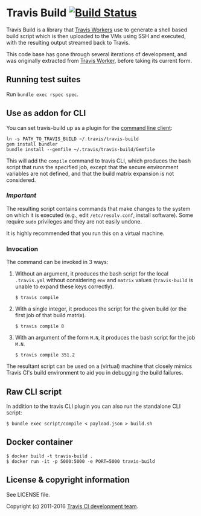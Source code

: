 # Travis Build [![Build Status](https://travis-ci.org/travis-ci/travis-build.svg?branch=master)](https://travis-ci.org/travis-ci/travis-build)

Travis Build is a library that [Travis
Workers](https://github.com/travis-ci/worker) use to generate a shell
based build script which is then uploaded to the VMs using SSH and executed,
with the resulting output streamed back to Travis.

This code base has gone through several iterations of development, and was
originally extracted from [Travis
Worker](https://github.com/travis-ci/worker), before taking its current
form.

## Running test suites

Run `bundle exec rspec spec`.

## Use as addon for CLI

You can set travis-build up as a plugin for the [command line client](https://github.com/travis-ci/travis.rb):

    ln -s PATH_TO_TRAVIS_BUILD ~/.travis/travis-build
    gem install bundler
    bundle install --gemfile ~/.travis/travis-build/Gemfile

This will add the `compile` command to travis CLI, which produces
the bash script that runs the specified job, except that the secure environment
variables are not defined, and that the build matrix expansion is not considered.

### _Important_

The resulting script contains commands that make changes to the system on which it is executed
(e.g., edit `/etc/resolv.conf`, install software).
Some require `sudo` privileges and they are not easily undone.

It is highly recommended that you run this on a virtual machine.

### Invocation

The command can be invoked in 3 ways:

1. Without an argument, it produces the bash script for the local `.travis.yml` without considering `env` and `matrix` values
(`travis-build` is unable to expand these keys correctly).

    `$ travis compile`

1. With a single integer, it produces the script for the given build
(or the first job of that build matrix).

    `$ travis compile 8`

1. With an argument of the form `M.N`, it produces the bash script for the job `M.N`.

    `$ travis compile 351.2`

The resultant script can be used on a (virtual) machine that closely mimics Travis CI's build
environment to aid you in debugging the build failures.

## Raw CLI script

In addition to the travis CLI plugin you can also run the standalone CLI script:

    $ bundle exec script/compile < payload.json > build.sh

## Docker container

    $ docker build -t travis-build .
    $ docker run -it -p 5000:5000 -e PORT=5000 travis-build

## License & copyright information

See LICENSE file.

Copyright (c) 2011-2016 [Travis CI development
team](https://github.com/travis-ci).
